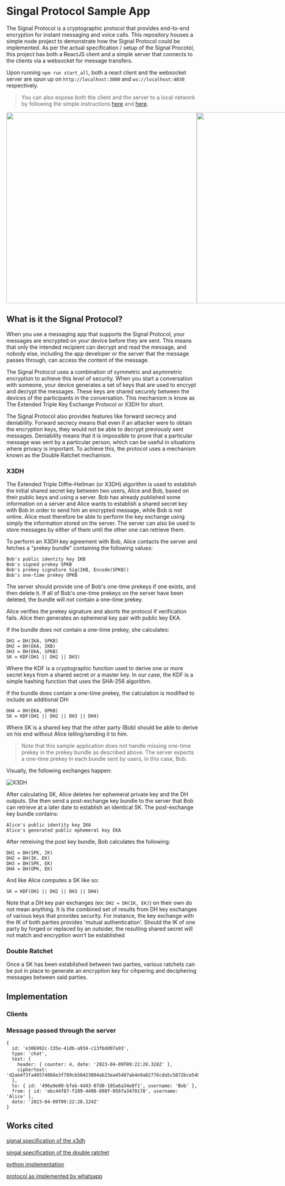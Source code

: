 # Singal Protocol Sample App

The Signal Protocol is a cryptographic protocol that provides end-to-end encryption for instant messaging and voice calls. This repository houses a simple node project to demonstrate how the Signal Protocol could be implemented. As per the actual specification / setup of the Signal Procotol, this project has both a ReactJS client and a simple server that connects to the clients via a websocket for message transfers.

Upon running `npm run start_all`, both a react client and the websocket server are spun up on `http://localhost:3000` and `ws://localhost:4030` respectively. 

> You can also expose both the client and the server to a local network by following the simple instructions [here](https://github.com/greffgreff/signal-protocol-app/blob/master/server/index.js#L10) and [here](https://github.com/greffgreff/signal-protocol-app/blob/master/src/App.jsx#L12).

<div style="display:flex">
    <img src="https://user-images.githubusercontent.com/56337726/230773109-e7d56258-7b0a-40ae-a69a-3c73a421237d.jpg" width="500px">
    <img src="https://user-images.githubusercontent.com/56337726/230773111-df68560c-d360-4556-8beb-8392b89af6b7.jpg" width="500px">
</div>

## What is it the Signal Protocol?

When you use a messaging app that supports the Signal Protocol, your messages are encrypted on your device before they are sent. This means that only the intended recipient can decrypt and read the message, and nobody else, including the app developer or the server that the message passes through, can access the content of the message.

The Signal Protocol uses a combination of symmetric and asymmetric encryption to achieve this level of security. When you start a conversation with someone, your device generates a set of keys that are used to encrypt and decrypt the messages. These keys are shared securely between the devices of the participants in the conversation. This mechanism is know as The Extended Triple Key Exchange Protocol or X3DH for short.

The Signal Protocol also provides features like forward secrecy and deniability. Forward secrecy means that even if an attacker were to obtain the encryption keys, they would not be able to decrypt previously sent messages. Deniability means that it is impossible to prove that a particular message was sent by a particular person, which can be useful in situations where privacy is important. To achieve this, the protocol uses a mechanism known as the Double Ratchet mechanism.

### X3DH

The Extended Triple Diffie-Hellman (or X3DH) algorithm is used to establish the initial shared secret key between two users, Alice and Bob, based on their public keys and using a server. Bob has already published some information on a server and Alice wants to establish a shared secret key with Bob in order to send him an encrypted message, while Bob is not online. Alice must therefore be able to perform the key exchange using simply the information stored on the server. The server can also be used to store messages by either of them until the other one can retrieve them.

To perform an X3DH key agreement with Bob, Alice contacts the server and fetches a "prekey bundle" containing the following values:

    Bob's public identity key IKB
    Bob's signed prekey SPKB
    Bob's prekey signature Sig(IKB, Encode(SPKB))
    Bob's one-time prekey OPKB
    
The server should provide one of Bob's one-time prekeys if one exists, and then delete it. If all of Bob's one-time prekeys on the server have been deleted, the bundle will not contain a one-time prekey.

Alice verifies the prekey signature and aborts the protocol if verification fails. Alice then generates an ephemeral key pair with public key EKA.

If the bundle does not contain a one-time prekey, she calculates:

    DH1 = DH(IKA, SPKB)
    DH2 = DH(EKA, IKB)
    DH3 = DH(EKA, SPKB)
    SK = KDF(DH1 || DH2 || DH3)

Where the KDF is a cryptographic function used to derive one or more secret keys from a shared secret or a master key. In our case, the KDF is a simple hashing function that uses the SHA-256 algorithm.

If the bundle does contain a one-time prekey, the calculation is modified to include an additional DH:

    DH4 = DH(EKA, OPKB)
    SK = KDF(DH1 || DH2 || DH3 || DH4)

Where SK is a shared key that the other party (Bob) should be able to derive on his end without Alice telling/sending it to him.

> Note that this sample application does not handle missing one-time prekey in the prekey bundle as described above. The server expects a one-time prekey in each bundle sent by users, in this case, Bob.

Visually, the following exchanges happen:

![X3DH](https://user-images.githubusercontent.com/56337726/230773137-80a5d31a-6e5a-4cda-8bf6-264657b10127.png)

After calculating SK, Alice deletes her ephemeral private key and the DH outputs. She then send a post-exchange key bundle to the server that Bob can retrieve at a later date to establish an identical SK. The post-exchange key bundle contains:

    Alice's public identity key IKA
    Alice's generated public ephemeral key EKA

After retreiving the post key bundle, Bob calculates the following:

    DH1 = DH(SPK, IK)
    DH2 = DH(IK, EK)
    DH3 = DH(SPK, EK)
    DH4 = DH(OPK, EK)
    
And like Alice computes a SK like so:

    SK = KDF(DH1 || DH2 || DH3 || DH4)

Note that a DH key pair exchanges (ex: `DH2 = DH(IK, EK)`) on their own do not mean anything. It is the combined set of results from DH key exchanges of various keys that provides security. For instance, the key exchange with the IK of both parties provides 'mutual authentication'. Should the IK of one party by forged or replaced by an outsider, the resulting shared secret will not match and encryption won't be established

### Double Ratchet

Once a SK has been established between two parties, various ratchets can be put in place to generate an encryption key for cihpering and deciphering messages between said parties.


## Implementation

### Clients

### Message passed through the server
```
{
  id: 'e306992c-335e-41db-a934-c13fbdd97a93',
  type: 'chat',
  text: {
    header: { counter: 4, date: '2023-04-09T09:22:28.328Z' },
    ciphertext: 'd2ab4f3fa40574866e3f789cb50423004ab23ea45487ab4e9a82776cda5c5872bce54038ef4a8e34ac7d9a41a1dd7ecd'
  },
  to: { id: '496a9e00-bfeb-4d43-87d0-105a6a34e8f1', username: 'Bob' },
  from: { id: 'ebc44f87-f289-4498-898f-056fa3470178', username: 'Alice' },
  date: '2023-04-09T09:22:28.324Z'
}
```

## Works cited

[signal specification of the x3dh](https://signal.org/docs/specifications/x3dh/)

[singal specification of the double ratchet](https://signal.org/docs/specifications/doubleratchet/)

[python implementation](https://nfil.dev/coding/encryption/python/double-ratchet-example/)

[protocol as implemented by whatsapp](https://www.dinosec.com/docs/WhatsApp_E2E_Encryption_2019_SANS-DinoSec-RaulSiles_v1.0.pdf)
